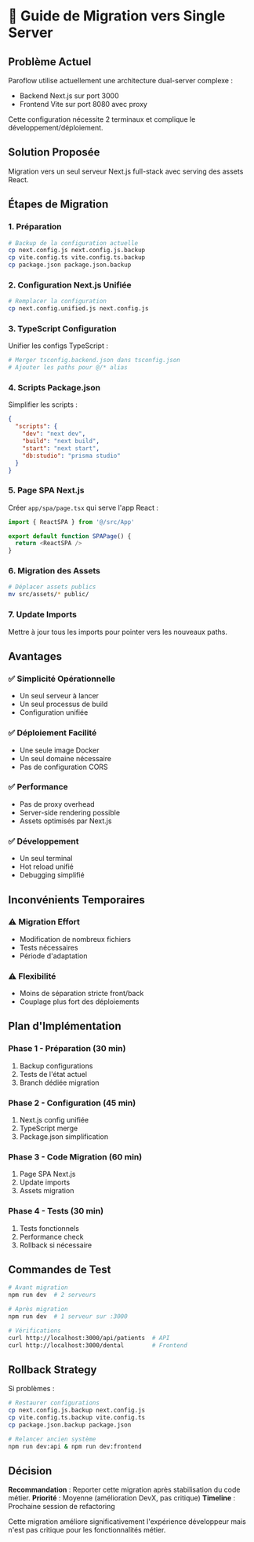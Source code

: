 # 🔄 Guide de Migration vers Single Server

## Problème Actuel
Paroflow utilise actuellement une architecture dual-server complexe :
- Backend Next.js sur port 3000
- Frontend Vite sur port 8080 avec proxy

Cette configuration nécessite 2 terminaux et complique le développement/déploiement.

## Solution Proposée
Migration vers un seul serveur Next.js full-stack avec serving des assets React.

## Étapes de Migration

### 1. Préparation
```bash
# Backup de la configuration actuelle
cp next.config.js next.config.js.backup
cp vite.config.ts vite.config.ts.backup
cp package.json package.json.backup
```

### 2. Configuration Next.js Unifiée
```bash
# Remplacer la configuration
cp next.config.unified.js next.config.js
```

### 3. TypeScript Configuration
Unifier les configs TypeScript :
```bash
# Merger tsconfig.backend.json dans tsconfig.json
# Ajouter les paths pour @/* alias
```

### 4. Scripts Package.json
Simplifier les scripts :
```json
{
  "scripts": {
    "dev": "next dev",
    "build": "next build",
    "start": "next start",
    "db:studio": "prisma studio"
  }
}
```

### 5. Page SPA Next.js
Créer `app/spa/page.tsx` qui serve l'app React :
```typescript
import { ReactSPA } from '@/src/App'

export default function SPAPage() {
  return <ReactSPA />
}
```

### 6. Migration des Assets
```bash
# Déplacer assets publics
mv src/assets/* public/
```

### 7. Update Imports
Mettre à jour tous les imports pour pointer vers les nouveaux paths.

## Avantages

### ✅ Simplicité Opérationnelle
- Un seul serveur à lancer
- Un seul processus de build
- Configuration unifiée

### ✅ Déploiement Facilité
- Une seule image Docker
- Un seul domaine nécessaire
- Pas de configuration CORS

### ✅ Performance
- Pas de proxy overhead
- Server-side rendering possible
- Assets optimisés par Next.js

### ✅ Développement
- Un seul terminal
- Hot reload unifié
- Debugging simplifié

## Inconvénients Temporaires

### ⚠️ Migration Effort
- Modification de nombreux fichiers
- Tests nécessaires
- Période d'adaptation

### ⚠️ Flexibilité
- Moins de séparation stricte front/back
- Couplage plus fort des déploiements

## Plan d'Implémentation

### Phase 1 - Préparation (30 min)
1. Backup configurations
2. Tests de l'état actuel
3. Branch dédiée migration

### Phase 2 - Configuration (45 min)
1. Next.js config unifiée
2. TypeScript merge
3. Package.json simplification

### Phase 3 - Code Migration (60 min)
1. Page SPA Next.js
2. Update imports
3. Assets migration

### Phase 4 - Tests (30 min)
1. Tests fonctionnels
2. Performance check
3. Rollback si nécessaire

## Commandes de Test

```bash
# Avant migration
npm run dev  # 2 serveurs

# Après migration
npm run dev  # 1 serveur sur :3000

# Vérifications
curl http://localhost:3000/api/patients  # API
curl http://localhost:3000/dental        # Frontend
```

## Rollback Strategy

Si problèmes :
```bash
# Restaurer configurations
cp next.config.js.backup next.config.js
cp vite.config.ts.backup vite.config.ts  
cp package.json.backup package.json

# Relancer ancien système
npm run dev:api & npm run dev:frontend
```

## Décision

**Recommandation** : Reporter cette migration après stabilisation du code métier.
**Priorité** : Moyenne (amélioration DevX, pas critique)
**Timeline** : Prochaine session de refactoring

Cette migration améliore significativement l'expérience développeur mais n'est pas critique pour les fonctionnalités métier.